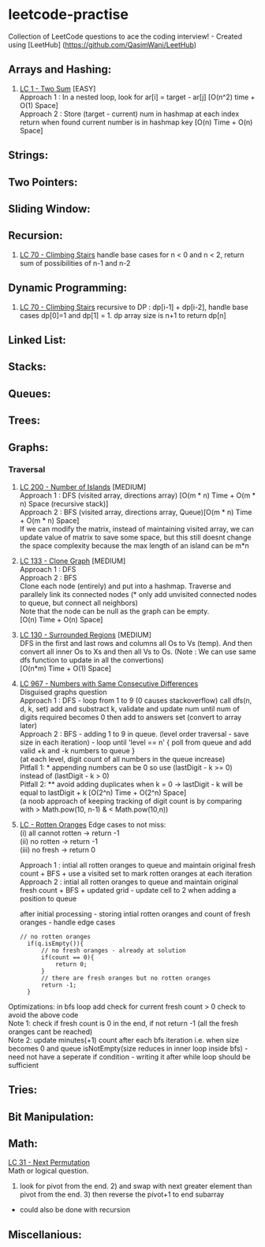 # leetcode-practise
Collection of LeetCode questions to ace the coding interview! - Created using [LeetHub] (https://github.com/QasimWani/LeetHub)  


## Arrays and Hashing:
1) [LC 1 - Two Sum](https://github.com/GiridharaSPK/leetcode-practise/tree/main/0001-two-sum) [EASY]  
   Approach 1 : In a nested loop, look for ar[i] = target - ar[j] [O(n^2) time + O(1) Space]  
   Approach 2 : Store (target - current) num in hashmap at each index return when found current number is in hashmap key [O(n) Time  + O(n) Space]   

## Strings:  

## Two Pointers:  

## Sliding Window:  

## Recursion:  
1) [LC 70 - Climbing Stairs](https://github.com/GiridharaSPK/leetcode-practise/tree/main/0070-climbing-stairs)
   handle base cases for n < 0 and n < 2, return sum of possibilities of n-1 and n-2   


## Dynamic Programming:   
1) [LC 70 - Climbing Stairs](https://github.com/GiridharaSPK/leetcode-practise/tree/main/0070-climbing-stairs)
  recursive to DP : dp[i-1] + dp[i-2], handle base cases dp[0]=1 and dp[1] = 1. dp array size is n+1 to return dp[n]


## Linked List:  

## Stacks:   

## Queues:   

## Trees:  

## Graphs:   

### Traversal  
1) [LC 200 - Number of Islands](https://github.com/GiridharaSPK/leetcode-practise/tree/main/0200-number-of-islands) [MEDIUM]  
   Approach 1 : DFS (visited array, directions array) [O(m * n) Time + O(m * n) Space (recursive stack)]  
   Approach 2 : BFS (visited array, directions array, Queue)[O(m * n) Time + O(m * n) Space]  
   If we can modify the matrix, instead of maintaining visited array, we can update value of matrix to save some space, but this still doesnt change the space complexity because the max length of an island can be m*n  

2) [LC 133 - Clone Graph](https://github.com/GiridharaSPK/leetcode-practise/tree/main/0133-clone-graph) [MEDIUM]  
   Approach 1 : DFS  
   Approach 2 : BFS  
   Clone each node (entirely) and put into a hashmap. Traverse and parallely link its connected nodes (* only add unvisited connected nodes to queue, but connect all neighbors)  
   Note that the node can be null as the graph can be empty.  
   [O(n) Time + O(n) Space]  

4) [LC 130 - Surrounded Regions](https://github.com/GiridharaSPK/leetcode-practise/tree/main/0130-surrounded-regions) [MEDIUM]  
DFS in the first and last rows and columns all Os to Vs (temp). And then convert all inner Os to Xs and then all Vs to Os. (Note : We can use same dfs function to update in all the convertions)  
    [O(n*m) Time + O(1) Space]   
    
5) [LC 967 - Numbers with Same Consecutive Differences](https://github.com/GiridharaSPK/leetcode-practise/tree/main/0967-numbers-with-same-consecutive-differences)  
  Disguised graphs question  
  Approach 1 : DFS - loop from 1 to 9 (0 causes stackoverflow) call dfs(n, d, k, set) add and substract k, validate and update num until num of digits required becomes 0 then add to answers set (convert to array later)  
  Approach 2 : BFS - adding 1 to 9 in queue. (level order traversal - save size in each iteration) - loop until 'level == n' { poll from queue and add valid +k and -k numbers to queue }  
(at each level, digit count of all numbers in the queue increase)  
Pitfall 1: * appending numbers can be 0 so use (lastDigit - k >= 0) instead of (lastDigit - k > 0)  
Pitfall 2: ** avoid adding duplicates when k = 0 -> lastDigit - k will be equal to lastDigit + k
[O(2^n) Time + O(2^n) Space]  
(a noob approach of keeping tracking of digit count is by comparing with > Math.pow(10, n-1) & < Math.pow(10,n))  
    
6) [LC  - Rotten Oranges](https://github.com/GiridharaSPK/leetcode-practise/blob/main/0994-rotting-oranges/0994-rotting-oranges.java)
   Edge cases to not miss:  
   (i) all cannot rotten -> return -1  
   (ii) no rotten -> return -1  
   (iii) no fresh -> return 0  

   Approach 1 : intial all rotten oranges to queue and maintain original fresh count + BFS + use a visited set to mark rotten oranges at each iteration  
   Approach 2 : intial all rotten oranges to queue and maintain original fresh count + BFS + updated grid - update cell to 2 when adding a position to queue  

   after initial processing - storing intial rotten oranges and count of fresh oranges - handle edge cases  
   ```
   // no rotten oranges  
     if(q.isEmpty()){  
         // no fresh oranges - already at solution  
         if(count == 0){  
             return 0;  
         }  
         // there are fresh oranges but no rotten oranges  
         return -1;  
     }  
   ```
 Optimizations: in bfs loop add check for current fresh count > 0 check to avoid the above code  
 Note 1: check if fresh count is 0 in the end, if not return -1 (all the fresh oranges cant be reached)  
 Note 2: update minutes(+1) count after each bfs iteration i.e. when size becomes 0 and queue isNotEmpty(size reduces in inner loop inside bfs) - need not have a seperate if condition - writing it after while loop should be sufficient  
     
## Tries:

## Bit Manipulation: 

## Math: 
[LC 31 - Next Permutation](https://github.com/GiridharaSPK/leetcode-practise/tree/main/0031-next-permutation)  
Math or logical question. 
1) look for pivot from the end. 2) and swap with next greater element than pivot from the end. 3) then reverse the pivot+1 to end subarray

- could also be done with recursion

## Miscellanious: 




